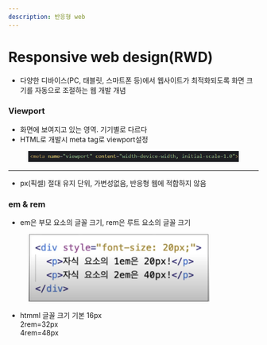 ```yaml
---
description: 반응형 web
---
```


# Responsive web design(RWD)

* 다양한 디바이스(PC, 태블릿, 스마트폰 등)에서 웹사이트가 최적화되도록 화면 크기를 자동으로 조절하는 웹 개발 개념&#x20;

### Viewport

* 화면에 보여지고 있는 영역. 기기별로 다르다
* HTML로 개발시 meta tag로 viewport설정

<figure><img src="../../../../.gitbook/assets/image.png" alt=""><figcaption></figcaption></figure>

***

* px(픽셀) 절대 유지 단위, 가변성없음, 반응형 웹에 적합하지 않음

### em & rem

* em은 부모 요소의 글꼴 크기, rem은 루트 요소의 글꼴 크기

<div align="left"><figure><img src="../../../../.gitbook/assets/image (1).png" alt="" width="365"><figcaption></figcaption></figure></div>

* htmml 글꼴 크기 기본 16px\
  2rem=32px\
  4rem=48px











